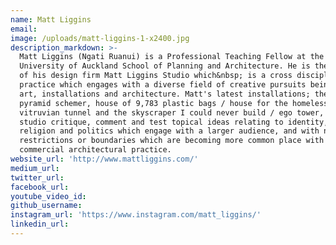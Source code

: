 ```yaml
---
name: Matt Liggins
email:
image: /uploads/matt-liggins-1-x2400.jpg
description_markdown: >-
  Matt Liggins (Ngati Ruanui) is a Professional Teaching Fellow at the
  University of Auckland School of Planning and Architecture. He is the director
  of his design firm Matt Liggins Studio which&nbsp; is a cross discipline
  practice which engages with a diverse field of creative pursuits being fine
  art, installations and architecture. Matt's latest installations; the real
  pyramid schemer, house of 9,783 plastic bags / house for the homeless, the
  vitruvian tunnel and the skyscraper I could never build / ego tower, let the
  studio critique, comment and test topical ideas relating to identity, culture,
  religion and politics which engage with a larger audience, and with no
  restrictions or boundaries which are becoming more common place with modern
  commercial architectural practice.
website_url: 'http://www.mattliggins.com/'
medium_url:
twitter_url:
facebook_url:
youtube_video_id:
github_username:
instagram_url: 'https://www.instagram.com/matt_liggins/'
linkedin_url:
---
```

